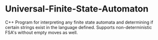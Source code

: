 Universal-Finite-State-Automaton
================================

C++ Program for interpreting any finite state automata and determining if certain strings exist in the language defined. Supports non-deterministic FSA's without empty moves as well.

